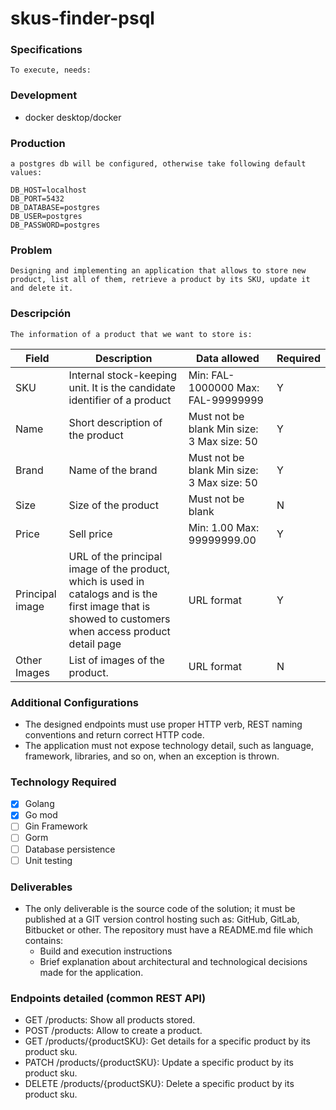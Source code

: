 # skus-finder-psql

### Specifications
``To execute, needs:``

### Development
- docker desktop/docker

### Production
``a postgres db will be configured, otherwise take following default values:``
````shell
DB_HOST=localhost
DB_PORT=5432
DB_DATABASE=postgres
DB_USER=postgres
DB_PASSWORD=postgres
````

### Problem

``Designing and implementing an application that allows to store new product, list all of them, retrieve a product by its SKU, update it and delete it.
``

### Descripción

``The information of a product that we want to store is: ``

| Field           | Description                                                                                                                                             | Data allowed                                                | Required |
|-----------------|---------------------------------------------------------------------------------------------------------------------------------------------------------|-------------------------------------------------------------|----------|
| SKU             | Internal stock-keeping unit. It is the candidate identifier of a product                                                                                | Min: FAL-1000000 Max: FAL-99999999                          | Y        |
| Name            | Short description of the product                                                                                                                        | Must not be blank Min size: 3 Max size: 50                  | Y        |
| Brand           | Name of the brand                                                                                                                                       | Must not be blank Min size: 3 Max size: 50                  | Y        |
| Size            | Size of the product                                                                                                                                     | Must not be blank                                           | N        |
| Price           | Sell price                                                                                                                                              | Min: 1.00                                  Max: 99999999.00 | Y        |
| Principal image | URL of the principal image of the product, which is used in catalogs and is the first image that is showed to customers when access product detail page | URL format                                                  | Y        |
| Other Images    | List of images of the product.                                                                                                                          | URL format                                                  | N        |


### Additional Configurations

- The designed endpoints must use proper HTTP verb, REST naming conventions and return correct HTTP code.
- The application must not expose technology detail, such as language, framework, libraries, and so on, when an exception is thrown.

### Technology Required

- [x] Golang
- [x] Go mod
- [ ] Gin Framework
- [ ] Gorm
- [ ] Database persistence
- [ ] Unit testing

### Deliverables

- The only deliverable is the source code of the solution; it must be published at a GIT version control hosting such as: GitHub, GitLab, Bitbucket or other. The repository must have a
  README.md file which contains:
  - Build and execution instructions
  - Brief explanation about architectural and technological decisions made for the application.


### Endpoints detailed (common REST API)

- GET /products: Show all products stored.
- POST /products: Allow to create a product.
- GET /products/{productSKU}: Get details for a specific product by its product sku.
- PATCH /products/{productSKU}: Update a specific product by its product sku.
- DELETE /products/{productSKU}: Delete a specific product by its product sku.
    